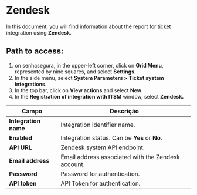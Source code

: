 # Zendesk

In this document, you will find information about the report for ticket integration using **Zendesk**.

## Path to access:

1. on senhasegura, in the upper-left corner, click on **Grid Menu**, represented by nine squares, and select **Settings**.  
2. In the side menu, select **System Parameters \> Ticket system integrations**.  
3. In the top bar, click on **View actions** and select **New**.  
4. In the **Registration of integration with ITSM** window, select **Zendesk.**

| Campo | Descrição |
| ----- | ----- |
| **Integration name** | Integration identifier name. |
| **Enabled** | Integration status. Can be **Yes** or **No**. |
| **API URL** | Zendesk system API endpoint. |
| **Email address** | Email address associated with the Zendesk account. |
| **Password** | Password for authentication. |
| **API token** | API Token for authentication. |
